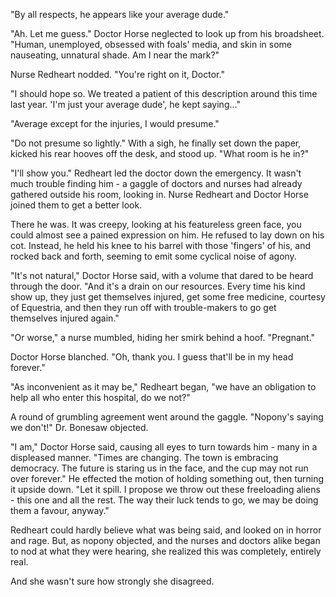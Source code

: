 "By all respects, he appears like your average dude."

"Ah. Let me guess." Doctor Horse neglected to look up from his broadsheet. "Human, unemployed, obsessed with foals' media, and skin in some nauseating, unnatural shade. Am I near the mark?"

Nurse Redheart nodded. "You're right on it, Doctor."

"I should hope so. We treated a patient of this description around this time last year. 'I'm just your average dude', he kept saying..."

"Average except for the injuries, I would presume."

"Do not presume so lightly." With a sigh, he finally set down the paper, kicked his rear hooves off the desk, and stood up. "What room is he in?"

"I'll show you." Redheart led the doctor down the emergency. It wasn't much trouble finding him - a gaggle of doctors and nurses had already gathered outside his room, looking in. Nurse Redheart and Doctor Horse joined them to get a better look.

There he was. It was creepy, looking at his featureless green face, you could almost see a pained expression on him. He refused to lay down on his cot. Instead, he held his knee to his barrel with those 'fingers' of his, and rocked back and forth, seeming to emit some cyclical noise of agony.

"It's not natural," Doctor Horse said, with a volume that dared to be heard through the door. "And it's a drain on our resources. Every time his kind show up, they just get themselves injured, get some free medicine, courtesy of Equestria, and then they run off with trouble-makers to go get themselves injured again."

"Or worse," a nurse mumbled, hiding her smirk behind a hoof. "Pregnant."

Doctor Horse blanched. "Oh, thank you. I guess that'll be in my head forever."

"As inconvenient as it may be," Redheart began, "we have an obligation to help all who enter this hospital, do we not?"

A round of grumbling agreement went around the gaggle. "Nopony's saying we don't!" Dr. Bonesaw objected.

"I am," Doctor Horse said, causing all eyes to turn towards him - many in a displeased manner. "Times are changing. The town is embracing democracy. The future is staring us in the face, and the cup may not run over forever." He effected the motion of holding something out, then turning it upside down. "Let it spill. I propose we throw out these freeloading aliens - this one and all the rest. The way their luck tends to go, we may be doing them a favour, anyway."

Redheart could hardly believe what was being said, and looked on in horror and rage. But, as nopony objected, and the nurses and doctors alike began to nod at what they were hearing, she realized this was completely, entirely real.

And she wasn't sure how strongly she disagreed.